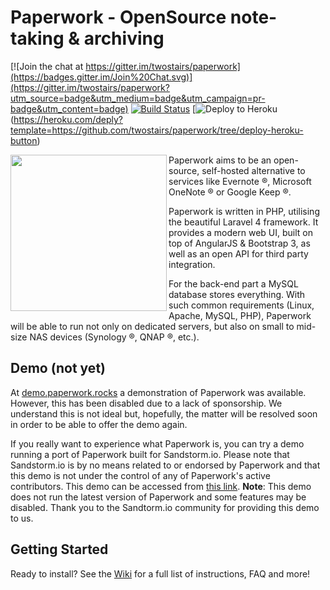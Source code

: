 Paperwork - OpenSource note-taking & archiving
==============================================

[![Join the chat at https://gitter.im/twostairs/paperwork](https://badges.gitter.im/Join%20Chat.svg)](https://gitter.im/twostairs/paperwork?utm_source=badge&utm_medium=badge&utm_campaign=pr-badge&utm_content=badge)
[![Build Status](https://travis-ci.org/twostairs/paperwork.svg?branch=master)](https://travis-ci.org/twostairs/paperwork)
[![Deploy to Heroku](https://www.herokucdn.com/deploy/button.png)(https://heroku.com/deply?template=https://github.com/twostairs/paperwork/tree/deploy-heroku-button)

<img src="https://raw.githubusercontent.com/twostairs/paperwork/master/paperwork-logo.png" width="250" align="left" />

Paperwork aims to be an open-source, self-hosted alternative to services like Evernote ®, Microsoft OneNote ® or Google Keep ®.

Paperwork is written in PHP, utilising the beautiful Laravel 4 framework. It provides a modern web UI, built on top of AngularJS & Bootstrap 3, as well as an open API for third party integration.

For the back-end part a MySQL database stores everything. With such common requirements (Linux, Apache, MySQL, PHP), Paperwork will be able to run not only on dedicated servers, but also on small to mid-size NAS devices (Synology ®, QNAP ®, etc.).

## Demo (not yet)

At [demo.paperwork.rocks](http://demo.paperwork.rocks) a demonstration of Paperwork was available. However, this has been disabled due to a lack of sponsorship. We understand this is not ideal but, hopefully, the matter will be resolved soon in order to be able to offer the demo again.

If you really want to experience what Paperwork is, you can try a demo running a port of Paperwork built for Sandstorm.io. Please note that Sandstorm.io is by no means related to or endorsed by Paperwork and that this demo is not under the control of any of Paperwork's active contributors. This demo can be accessed from [this link](https://oasis.sandstorm.io/appdemo/vxe8awcxvtj6yu0vgjpm1tsaeu7x8v8tfp71tyvnm6ykkephu9q0). **Note**: This demo does not run the latest version of Paperwork and some features may be disabled. Thank you to the Sandtorm.io community for providing this demo to us.

## Getting Started

Ready to install? See the [Wiki](https://github.com/twostairs/paperwork/wiki) for a full list of instructions, FAQ and more!
